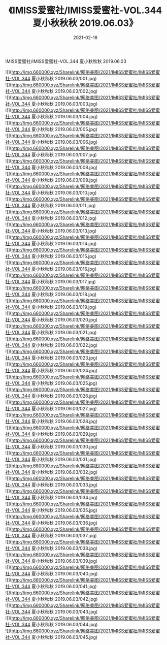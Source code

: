 ﻿---
layout: post
title:  《IMISS爱蜜社/IMISS爱蜜社-VOL.344 夏小秋秋秋 2019.06.03》
date:   2021-02-18
img: http://img.660000.xyz/Sharelink/网络美图/2021/IMISS爱蜜社/IMISS爱蜜社-VOL.344 夏小秋秋秋 2019.06.03/000.jpg
categories: [美女, 清纯, 唯美]
---

IMISS爱蜜社/IMISS爱蜜社-VOL.344 夏小秋秋秋 2019.06.03

 ![](http://img.660000.xyz/Sharelink/网络美图/2021/IMISS爱蜜社/IMISS爱蜜社-VOL.344 夏小秋秋秋 2019.06.03/001.jpg) <br>![](http://img.660000.xyz/Sharelink/网络美图/2021/IMISS爱蜜社/IMISS爱蜜社-VOL.344 夏小秋秋秋 2019.06.03/002.jpg) <br>![](http://img.660000.xyz/Sharelink/网络美图/2021/IMISS爱蜜社/IMISS爱蜜社-VOL.344 夏小秋秋秋 2019.06.03/003.jpg) <br>![](http://img.660000.xyz/Sharelink/网络美图/2021/IMISS爱蜜社/IMISS爱蜜社-VOL.344 夏小秋秋秋 2019.06.03/004.jpg) <br>![](http://img.660000.xyz/Sharelink/网络美图/2021/IMISS爱蜜社/IMISS爱蜜社-VOL.344 夏小秋秋秋 2019.06.03/005.jpg) <br>![](http://img.660000.xyz/Sharelink/网络美图/2021/IMISS爱蜜社/IMISS爱蜜社-VOL.344 夏小秋秋秋 2019.06.03/006.jpg) <br>![](http://img.660000.xyz/Sharelink/网络美图/2021/IMISS爱蜜社/IMISS爱蜜社-VOL.344 夏小秋秋秋 2019.06.03/007.jpg) <br>![](http://img.660000.xyz/Sharelink/网络美图/2021/IMISS爱蜜社/IMISS爱蜜社-VOL.344 夏小秋秋秋 2019.06.03/008.jpg) <br>![](http://img.660000.xyz/Sharelink/网络美图/2021/IMISS爱蜜社/IMISS爱蜜社-VOL.344 夏小秋秋秋 2019.06.03/009.jpg) <br>![](http://img.660000.xyz/Sharelink/网络美图/2021/IMISS爱蜜社/IMISS爱蜜社-VOL.344 夏小秋秋秋 2019.06.03/010.jpg) <br>![](http://img.660000.xyz/Sharelink/网络美图/2021/IMISS爱蜜社/IMISS爱蜜社-VOL.344 夏小秋秋秋 2019.06.03/011.jpg) <br>![](http://img.660000.xyz/Sharelink/网络美图/2021/IMISS爱蜜社/IMISS爱蜜社-VOL.344 夏小秋秋秋 2019.06.03/012.jpg) <br>![](http://img.660000.xyz/Sharelink/网络美图/2021/IMISS爱蜜社/IMISS爱蜜社-VOL.344 夏小秋秋秋 2019.06.03/013.jpg) <br>![](http://img.660000.xyz/Sharelink/网络美图/2021/IMISS爱蜜社/IMISS爱蜜社-VOL.344 夏小秋秋秋 2019.06.03/014.jpg) <br>![](http://img.660000.xyz/Sharelink/网络美图/2021/IMISS爱蜜社/IMISS爱蜜社-VOL.344 夏小秋秋秋 2019.06.03/015.jpg) <br>![](http://img.660000.xyz/Sharelink/网络美图/2021/IMISS爱蜜社/IMISS爱蜜社-VOL.344 夏小秋秋秋 2019.06.03/016.jpg) <br>![](http://img.660000.xyz/Sharelink/网络美图/2021/IMISS爱蜜社/IMISS爱蜜社-VOL.344 夏小秋秋秋 2019.06.03/017.jpg) <br>![](http://img.660000.xyz/Sharelink/网络美图/2021/IMISS爱蜜社/IMISS爱蜜社-VOL.344 夏小秋秋秋 2019.06.03/018.jpg) <br>![](http://img.660000.xyz/Sharelink/网络美图/2021/IMISS爱蜜社/IMISS爱蜜社-VOL.344 夏小秋秋秋 2019.06.03/019.jpg) <br>![](http://img.660000.xyz/Sharelink/网络美图/2021/IMISS爱蜜社/IMISS爱蜜社-VOL.344 夏小秋秋秋 2019.06.03/020.jpg) <br>![](http://img.660000.xyz/Sharelink/网络美图/2021/IMISS爱蜜社/IMISS爱蜜社-VOL.344 夏小秋秋秋 2019.06.03/021.jpg) <br>![](http://img.660000.xyz/Sharelink/网络美图/2021/IMISS爱蜜社/IMISS爱蜜社-VOL.344 夏小秋秋秋 2019.06.03/022.jpg) <br>![](http://img.660000.xyz/Sharelink/网络美图/2021/IMISS爱蜜社/IMISS爱蜜社-VOL.344 夏小秋秋秋 2019.06.03/023.jpg) <br>![](http://img.660000.xyz/Sharelink/网络美图/2021/IMISS爱蜜社/IMISS爱蜜社-VOL.344 夏小秋秋秋 2019.06.03/024.jpg) <br>![](http://img.660000.xyz/Sharelink/网络美图/2021/IMISS爱蜜社/IMISS爱蜜社-VOL.344 夏小秋秋秋 2019.06.03/025.jpg) <br>![](http://img.660000.xyz/Sharelink/网络美图/2021/IMISS爱蜜社/IMISS爱蜜社-VOL.344 夏小秋秋秋 2019.06.03/026.jpg) <br>![](http://img.660000.xyz/Sharelink/网络美图/2021/IMISS爱蜜社/IMISS爱蜜社-VOL.344 夏小秋秋秋 2019.06.03/027.jpg) <br>![](http://img.660000.xyz/Sharelink/网络美图/2021/IMISS爱蜜社/IMISS爱蜜社-VOL.344 夏小秋秋秋 2019.06.03/028.jpg) <br>![](http://img.660000.xyz/Sharelink/网络美图/2021/IMISS爱蜜社/IMISS爱蜜社-VOL.344 夏小秋秋秋 2019.06.03/029.jpg) <br>![](http://img.660000.xyz/Sharelink/网络美图/2021/IMISS爱蜜社/IMISS爱蜜社-VOL.344 夏小秋秋秋 2019.06.03/030.jpg) <br>![](http://img.660000.xyz/Sharelink/网络美图/2021/IMISS爱蜜社/IMISS爱蜜社-VOL.344 夏小秋秋秋 2019.06.03/031.jpg) <br>![](http://img.660000.xyz/Sharelink/网络美图/2021/IMISS爱蜜社/IMISS爱蜜社-VOL.344 夏小秋秋秋 2019.06.03/032.jpg) <br>![](http://img.660000.xyz/Sharelink/网络美图/2021/IMISS爱蜜社/IMISS爱蜜社-VOL.344 夏小秋秋秋 2019.06.03/033.jpg) <br>![](http://img.660000.xyz/Sharelink/网络美图/2021/IMISS爱蜜社/IMISS爱蜜社-VOL.344 夏小秋秋秋 2019.06.03/034.jpg) <br>![](http://img.660000.xyz/Sharelink/网络美图/2021/IMISS爱蜜社/IMISS爱蜜社-VOL.344 夏小秋秋秋 2019.06.03/035.jpg) <br>![](http://img.660000.xyz/Sharelink/网络美图/2021/IMISS爱蜜社/IMISS爱蜜社-VOL.344 夏小秋秋秋 2019.06.03/036.jpg) <br>![](http://img.660000.xyz/Sharelink/网络美图/2021/IMISS爱蜜社/IMISS爱蜜社-VOL.344 夏小秋秋秋 2019.06.03/037.jpg) <br>![](http://img.660000.xyz/Sharelink/网络美图/2021/IMISS爱蜜社/IMISS爱蜜社-VOL.344 夏小秋秋秋 2019.06.03/038.jpg) <br>![](http://img.660000.xyz/Sharelink/网络美图/2021/IMISS爱蜜社/IMISS爱蜜社-VOL.344 夏小秋秋秋 2019.06.03/039.jpg) <br>![](http://img.660000.xyz/Sharelink/网络美图/2021/IMISS爱蜜社/IMISS爱蜜社-VOL.344 夏小秋秋秋 2019.06.03/040.jpg) <br>![](http://img.660000.xyz/Sharelink/网络美图/2021/IMISS爱蜜社/IMISS爱蜜社-VOL.344 夏小秋秋秋 2019.06.03/041.jpg) <br>![](http://img.660000.xyz/Sharelink/网络美图/2021/IMISS爱蜜社/IMISS爱蜜社-VOL.344 夏小秋秋秋 2019.06.03/042.jpg) <br>![](http://img.660000.xyz/Sharelink/网络美图/2021/IMISS爱蜜社/IMISS爱蜜社-VOL.344 夏小秋秋秋 2019.06.03/043.jpg) <br>![](http://img.660000.xyz/Sharelink/网络美图/2021/IMISS爱蜜社/IMISS爱蜜社-VOL.344 夏小秋秋秋 2019.06.03/044.jpg) <br>![](http://img.660000.xyz/Sharelink/网络美图/2021/IMISS爱蜜社/IMISS爱蜜社-VOL.344 夏小秋秋秋 2019.06.03/045.jpg) <br>